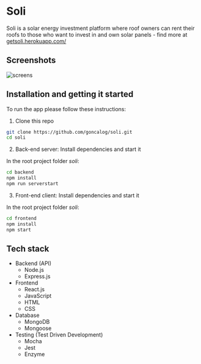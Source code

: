 # Soli

Soli is a solar energy investment platform where roof owners can rent their roofs to those who want to invest in and own solar panels - find more at [getsoli.herokuapp.com/](https://getsoli.herokuapp.com/)

## Screenshots
<img src='https://user-images.githubusercontent.com/5341829/105068464-e0431480-5a78-11eb-84bb-f50db6340763.png' alt='screens'>

## Installation and getting it started
To run the app please follow these instructions:

1. Clone this repo
```bash
git clone https://github.com/goncalog/soli.git
cd soli
```

2. Back-end server: Install dependencies and start it

In the root project folder *soli*:
```bash
cd backend
npm install
npm run serverstart
```

3. Front-end client: Install dependencies and start it

In the root project folder *soli*:
```bash
cd frontend
npm install
npm start
```

## Tech stack
- Backend (API)
    - Node.js
    - Express.js
- Frontend
    - React.js
    - JavaScript
    - HTML
    - CSS
- Database
    - MongoDB
    - Mongoose
- Testing (Test Driven Development)
    - Mocha
    - Jest
    - Enzyme
